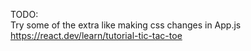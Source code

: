 TODO:  
Try some of the extra like making css changes in App.js  
https://react.dev/learn/tutorial-tic-tac-toe  